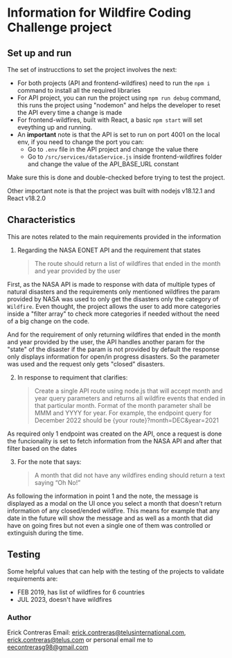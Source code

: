 # Information for Wildfire Coding Challenge project

## Set up and run

The set of instrucctions to set the project involves the next:

- For both projects (API and frontend-wildfires) need to run the `npm i` command to install all the required libraries
- For API project, you can run the project using `npm run debug` command, this runs the project using "nodemon" and helps the developer to reset the API every time a change is made
- For frontend-wildfires, built with React, a basic `npm start` will set eveything up and running.
- An **important** note is that the API is set to run on port 4001 on the local env, if you need to change the port you can:
  - Go to `.env` file in the API project and change the value there
  - Go to `/src/services/dataService.js` inside frontend-wildfires folder and change the value of the API_BASE_URL constant

Make sure this is done and double-checked before trying to test the project.

Other important note is that the project was built with nodejs v18.12.1 and React v18.2.0

## Characteristics

This are notes related to the main requirements provided in the information

1. Regarding the NASA EONET API and the requirement that states
   > The route should return a list of wildfires that ended in the month and year provided by the user

First, as the NASA API is made to response with data of multiple types of natural disasters and the requirements only mentioned wildfires the param provided by NASA was used to only get the disasters only the category of `Wildfire`. Even thought, the project allows the user to add more categories inside a "filter array" to check more categories if needed without the need of a big change on the code.

And for the requirement of only returning wildfires that ended in the month and year provided by the user, the API handles another param for the "state" of the disaster if the param is not provided by default the response only displays information for open/in progress disasters. So the parameter was used and the request only gets "closed" disasters.

2. In response to requiment that clarifies:
   > Create a single API route using node.js that will accept month and year query
   > parameters and returns all wildfire events that ended in that particular month. Format of
   > the month parameter shall be MMM and YYYY for year. For example, the endpoint query
   > for December 2022 should be {your route}?month=DEC&year=2021

As required only 1 endpoint was created on the API, once a request is done the funcionality is set to fetch information from the NASA API and after that filter based on the dates

3. For the note that says:
   > A month that did not have any wildfires ending should return a text saying “Oh
   > No!”

As following the information in point 1 and the note, the message is displayed as a modal on the UI once you select a month that doesn't return information of any closed/ended wildfire. This means for example that any date in the future will show the message and as well as a month that did have on going fires but not even a single one of them was controlled or extinguish during the time.

## Testing

Some helpful values that can help with the testing of the projects to validate requirements are:

- FEB 2019, has list of wildfires for 6 countries
- JUL 2023, doesn't have wildfires

### Author

Erick Contreras 
Email: erick.contreras@telusinternational.com, erick.contreras@telus.com or personal email me to eecontrerasg98@gmail.com
